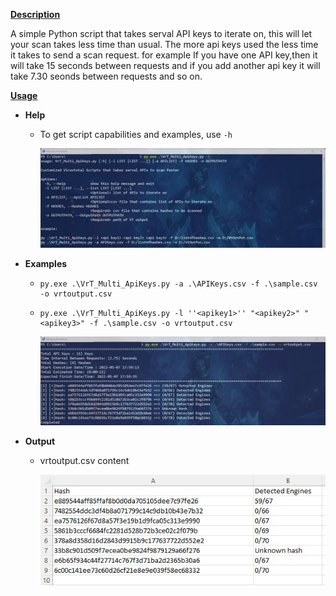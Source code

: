**<u>Description</u>**

A simple Python script that takes serval API keys to iterate on, this will let your scan takes less time than usual.
The more api keys used the less time it takes to send a scan request. for example If you have one API key,then it will take 15 seconds between requests and if you add another api key it will take 7.30 seonds between requests and so on. 


<u>**Usage**</u> 

- **Help**

  - To get script capabilities and examples, use `-h` 

    ![help](https://github.com/Assem-Morad/Prj1/blob/main/Python-Scripts/Check_FileHash_Reputation/images/help.jpg)

- **Examples**

  - ```
    py.exe .\VrT_Multi_ApiKeys.py -a .\APIKeys.csv -f .\sample.csv -o vrtoutput.csv
    ```

  - ```
    py.exe .\VrT_Multi_ApiKeys.py -l ''<apikey1>'' "<apikey2>" "<apikey3>" -f .\sample.csv -o vrtoutput.csv
    ```

    ![execution](https://github.com/Assem-Morad/Prj1/blob/main/Python-Scripts/Check_FileHash_Repution/images/execution.jpg)

- **Output**   

  - vrtoutput.csv content

    ![results](https://github.com/Assem-Morad/Prj1/blob/main/Python-Scripts/Check_FileHash_Reputation/images/results.jpg)

    

  

  

  




